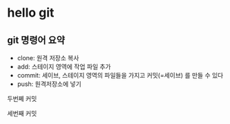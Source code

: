 # hello git

## git 명령어 요약

- clone: 원격 저장소 복사
- add:  스테이지 영역에 작업 파일 추가
- commit: 세이브, 스테이지 영역의 파일들을 가지고 커밋(=세이브) 를 만들 수 있다
- push: 원격저장소에 넣기

두번쩨 커밋

세번째 커밋
